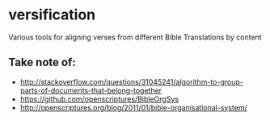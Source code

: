 # versification
Various tools for aligning verses from different Bible Translations by content

## Take note of:
+ http://stackoverflow.com/questions/31045241/algorithm-to-group-parts-of-documents-that-belong-together
+ https://github.com/openscriptures/BibleOrgSys
+ http://openscriptures.org/blog/2011/01/bible-organisational-system/